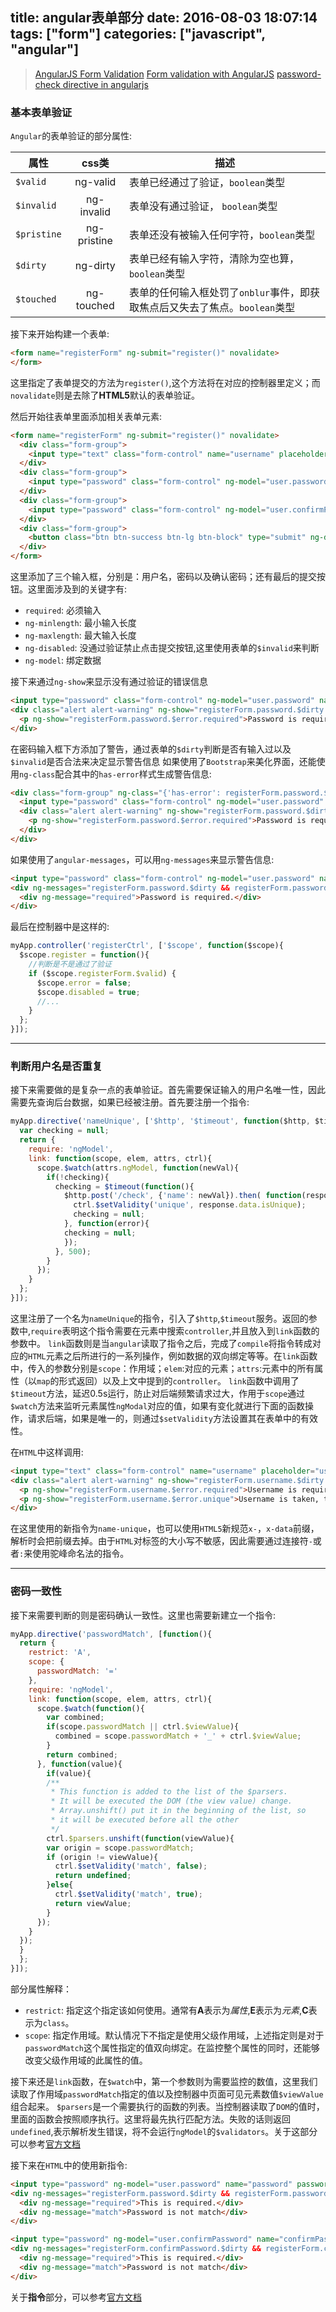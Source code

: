 title: angular表单部分
date: 2016-08-03 18:07:14
tags: ["form"]
categories: ["javascript", "angular"]
---

> [AngularJS Form Validation](https://scotch.io/tutorials/angularjs-form-validation)
> [Form validation with AngularJS](http://www.ng-newsletter.com/posts/form-validation-with-angularjs.html)
> [password-check directive in angularjs](http://stackoverflow.com/questions/14012239/password-check-directive-in-angularjs)

### 基本表单验证

`Angular`的表单验证的部分属性:

| 属性 | css类 | 描述 |
| --- | :---: | --- |
| `$valid` | ng-valid | 表单已经通过了验证，`boolean`类型 |
| `$invalid` | ng-invalid | 表单没有通过验证， `boolean`类型 |
| `$pristine` | ng-pristine | 表单还没有被输入任何字符，`boolean`类型 |
| `$dirty` | ng-dirty | 表单已经有输入字符，清除为空也算， `boolean`类型 |
| `$touched` | ng-touched | 表单的任何输入框处罚了`onblur`事件，即获取焦点后又失去了焦点。`boolean`类型 |

<!-- more -->

接下来开始构建一个表单:
```html
<form name="registerForm" ng-submit="register()" novalidate>
</form>
```
这里指定了表单提交的方法为`register()`,这个方法将在对应的控制器里定义；而`novalidate`则是去除了**HTML5**默认的表单验证。

然后开始往表单里面添加相关表单元素:
```html
<form name="registerForm" ng-submit="register()" novalidate>
  <div class="form-group">
    <input type="text" class="form-control" name="username" placeholder="username" ng-model="user.username" ng-minlength="3" ng-maxlength="12" required>
  </div>
  <div class="form-group">
    <input type="password" class="form-control" ng-model="user.password" name="password" placeholder="password" required>
  </div>
  <div class="form-group">
    <input type="password" class="form-control" ng-model="user.confirmPassword" name="confirmPassword" placeholder="confirm password" required>
  </div>
  <div class="form-group">
    <button class="btn btn-success btn-lg btn-block" type="submit" ng-disabled="registerForm.$invalid || disabled">Register</button>
  </div>
</form>
```
这里添加了三个输入框，分别是：用户名，密码以及确认密码；还有最后的提交按钮。这里面涉及到的关键字有:
* `required`: 必须输入
* `ng-minlength`: 最小输入长度
* `ng-maxlength`: 最大输入长度
* `ng-disabled`: 没通过验证禁止点击提交按钮,这里使用表单的`$invalid`来判断
* `ng-model`: 绑定数据

接下来通过`ng-show`来显示没有通过验证的错误信息
```html
<input type="password" class="form-control" ng-model="user.password" name="password" placeholder="password" required>
<div class="alert alert-warning" ng-show="registerForm.password.$dirty && registerForm.password.$invalid">
  <p ng-show="registerForm.password.$error.required">Password is required</p>
</div>
```
在密码输入框下方添加了警告，通过表单的`$dirty`判断是否有输入过以及`$invalid`是否合法来决定显示警告信息
如果使用了`Bootstrap`来美化界面，还能使用`ng-class`配合其中的`has-error`样式生成警告信息:
```html
<div class="form-group" ng-class="{'has-error': registerForm.password.$invalid && !registerForm.password.$pristine}">
  <input type="password" class="form-control" ng-model="user.password" name="password" placeholder="password" required>
  <div class="alert alert-warning" ng-show="registerForm.password.$dirty && registerForm.password.$invalid">
	<p ng-show="registerForm.password.$error.required">Password is required</p>
  </div>
</div>
```
如果使用了`angular-messages`，可以用`ng-messages`来显示警告信息:
```html
<input type="password" class="form-control" ng-model="user.password" name="password" placeholder="password" required>
<div ng-messages="registerForm.password.$dirty && registerForm.password.$error">
  <div ng-message="required">Password is required.</div>
</div>
```
最后在控制器中是这样的:
```js
myApp.controller('registerCtrl', ['$scope', function($scope){
  $scope.register = function(){
    //判断是不是通过了验证
    if ($scope.registerForm.$valid) {
      $scope.error = false;
      $scope.disabled = true;
      //...
	}
  };
}]);
```

----

### 判断用户名是否重复

接下来需要做的是复杂一点的表单验证。首先需要保证输入的用户名唯一性，因此需要先查询后台数据，如果已经被注册。首先要注册一个指令:
```js
myApp.directive('nameUnique', ['$http', '$timeout', function($http, $timeout){
  var checking = null;
  return {
    require: 'ngModel',
    link: function(scope, elem, attrs, ctrl){
      scope.$watch(attrs.ngModel, function(newVal){
        if(!checking){
          checking = $timeout(function(){
            $http.post('/check', {'name': newVal}).then( function(response){
              ctrl.$setValidity('unique', response.data.isUnique);
              checking = null;
            }, function(error){
            checking = null;
            });
          }, 500);
        }
      });
    }
  };
}]);
```
这里注册了一个名为`nameUnique`的指令，引入了`$http`,`$timeout`服务。返回的参数中,`require`表明这个指令需要在元素中搜索`controller`,并且放入到`link`函数的参数中。
`link`函数则是当`angular`读取了指令之后，完成了`compile`将指令转成对应的`HTML`元素之后所进行的一系列操作，例如数据的双向绑定等等。在`link`函数中，传入的参数分别是`scope`：作用域；`elem`:对应的元素；`attrs`:元素中的所有属性（以`map`的形式返回）以及上文中提到的`controller`。
`link`函数中调用了`$timeout`方法，延迟0.5s运行，防止对后端频繁请求过大，作用于`scope`通过`$watch`方法来监听元素属性`ngModal`对应的值，如果有变化就进行下面的函数操作，请求后端，如果是唯一的，则通过`$setValidity`方法设置其在表单中的有效性。

在`HTML`中这样调用:
```html
<input type="text" class="form-control" name="username" placeholder="username" ng-model="user.username" name-unique="username" required>
<div class="alert alert-warning" ng-show="registerForm.username.$dirty && registerForm.username.$invalid">
  <p ng-show="registerForm.username.$error.required">Username is required</p>
  <p ng-show="registerForm.username.$error.unique">Username is taken, try another one</p>
</div>
```
在这里使用的新指令为`name-unique`，也可以使用`HTML5`新规范`x-`，`x-data`前缀，解析时会把前缀去掉。由于`HTML`对标签的大小写不敏感，因此需要通过连接符`-`或者`:`来使用驼峰命名法的指令。

----

### 密码一致性

接下来需要判断的则是密码确认一致性。这里也需要新建立一个指令:
```js
myApp.directive('passwordMatch', [function(){
  return {
    restrict: 'A',
    scope: { 
      passwordMatch: '=' 
    },
    require: 'ngModel',
    link: function(scope, elem, attrs, ctrl){
      scope.$watch(function(){
        var combined;
        if(scope.passwordMatch || ctrl.$viewValue){
          combined = scope.passwordMatch + '_' + ctrl.$viewValue;
        }
        return combined;
      }, function(value){
        if(value){
        /**
         * This function is added to the list of the $parsers.
         * It will be executed the DOM (the view value) change.
         * Array.unshift() put it in the beginning of the list, so
         * it will be executed before all the other
         */
        ctrl.$parsers.unshift(function(viewValue){
        var origin = scope.passwordMatch;
        if (origin != viewValue){
          ctrl.$setValidity('match', false);
          return undefined;
        }else{
          ctrl.$setValidity('match', true);
          return viewValue;
        }
      });
    }
  });
  }
  };
}]);
```
部分属性解释：
* `restrict`: 指定这个指定该如何使用。通常有**A**表示为*属性*,**E**表示为*元素*,**C**表示为`class`。
* `scope`: 指定作用域。默认情况下不指定是使用父级作用域，上述指定则是对于`passwordMatch`这个属性指定的值双向绑定。在监控整个属性的同时，还能够改变父级作用域的此属性的值。
 
接下来还是`link`函数，在`$watch`中，第一个参数则为需要监控的数值，这里我们读取了作用域`passwordMatch`指定的值以及控制器中页面可见元素数值`$viewValue`组合起来。
`$parsers`是一个需要执行的函数的列表。当控制器读取了`DOM`的值时，里面的函数会按照顺序执行。这里将最先执行匹配方法。失败的话则返回`undefined`,表示解析发生错误，将不会运行`ngModel`的`$validators`。关于这部分可以参考[官方文档](https://docs.angularjs.org/api/ng/type/ngModel.NgModelController)

接下来在`HTML`中的使用新指令:
```html
<input type="password" ng-model="user.password" name="password" password-match="user.confirmPassword" required>
<div ng-messages="registerForm.password.$dirty && registerForm.password.$error">
  <div ng-message="required">This is required.</div>
  <div ng-message="match">Password is not match</div>
</div>

<input type="password" ng-model="user.confirmPassword" name="confirmPassword" password-match="user.password" required>
<div ng-messages="registerForm.confirmPassword.$dirty && registerForm.confirmPassword.$error">
  <div ng-message="required">This is required.</div>
  <div ng-message="match">Password is not match</div>
</div>
```
关于**指令**部分，可以参考[官方文档](https://docs.angularjs.org/guide/directive)
